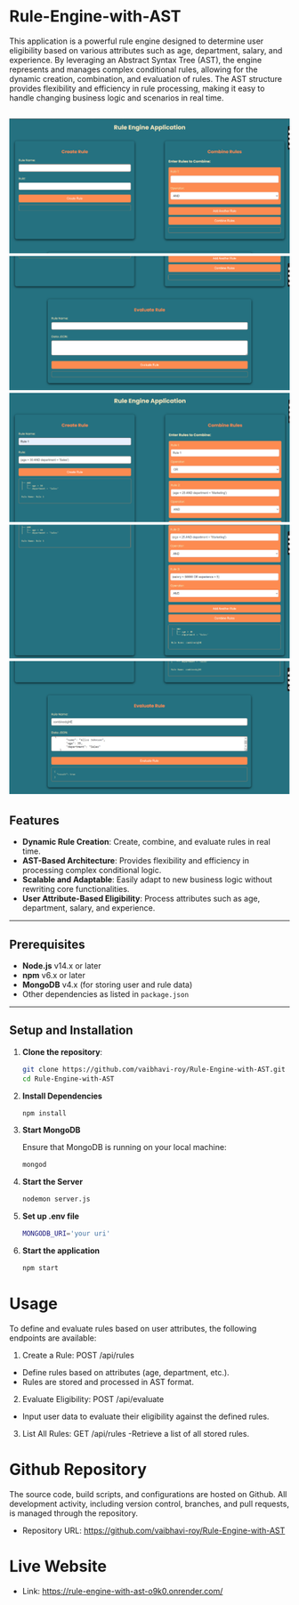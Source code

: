 # Rule-Engine-with-AST
This application is a powerful rule engine designed to determine user eligibility based on various attributes such as age, department, salary, and experience. By leveraging an Abstract Syntax Tree (AST), the engine represents and manages complex conditional rules, allowing for the dynamic creation, combination, and evaluation of rules. The AST structure provides flexibility and efficiency in rule processing, making it easy to handle changing business logic and scenarios in real time.

![Rule-Engine-with-AST](https://github.com/vaibhavi-roy/Rule-Engine-with-AST/blob/main/rule1.png)
![Rule-Engine-with-AST](https://github.com/vaibhavi-roy/Rule-Engine-with-AST/blob/main/rule2.png)
![Rule-Engine-with-AST](https://github.com/vaibhavi-roy/Rule-Engine-with-AST/blob/main/rule3.png)
![Rule-Engine-with-AST](https://github.com/vaibhavi-roy/Rule-Engine-with-AST/blob/main/rule4.png)
![Rule-Engine-with-AST](https://github.com/vaibhavi-roy/Rule-Engine-with-AST/blob/main/rule5.png)
---

## Features
- **Dynamic Rule Creation**: Create, combine, and evaluate rules in real time.
- **AST-Based Architecture**: Provides flexibility and efficiency in processing complex conditional logic.
- **Scalable and Adaptable**: Easily adapt to new business logic without rewriting core functionalities.
- **User Attribute-Based Eligibility**: Process attributes such as age, department, salary, and experience.

---

## Prerequisites
- **Node.js** v14.x or later
- **npm** v6.x or later
- **MongoDB** v4.x (for storing user and rule data)
- Other dependencies as listed in `package.json`

---

## Setup and Installation

1. **Clone the repository**:
   ```bash
   git clone https://github.com/vaibhavi-roy/Rule-Engine-with-AST.git
   cd Rule-Engine-with-AST
   ```
2. **Install Dependencies**

   ```bash
   npm install
   ```
   
3. **Start MongoDB**

   Ensure that MongoDB is running on your local machine:

   ```bash
   mongod
   ```

4. **Start the Server**

   ```bash
   nodemon server.js
   ```
5. **Set up .env file**

   ```bash
   MONGODB_URI='your uri'
   ```
6. **Start the application**

   ```bash
   npm start
   ```

# Usage
To define and evaluate rules based on user attributes, the following endpoints are available:

1. Create a Rule:
POST /api/rules
- Define rules based on attributes (age, department, etc.).
- Rules are stored and processed in AST format.

2. Evaluate Eligibility:
POST /api/evaluate
- Input user data to evaluate their eligibility against the defined rules.

3. List All Rules:
GET /api/rules
-Retrieve a list of all stored rules.

# Github Repository

The source code, build scripts, and configurations are hosted on Github. All development activity, including version control, branches, and pull requests, is managed through the repository.

- Repository URL: https://github.com/vaibhavi-roy/Rule-Engine-with-AST

# Live Website

- Link: https://rule-engine-with-ast-o9k0.onrender.com/



